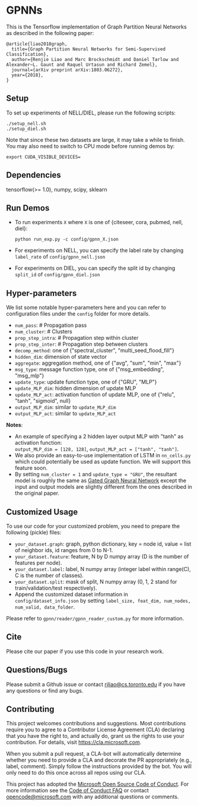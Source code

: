# GPNNs
This is the Tensorflow implementation of Graph Partition Neural Networks as described in the following paper:

```
@article{liao2018graph,
  title={Graph Partition Neural Networks for Semi-Supervised Classification},
  author={Renjie Liao and Marc Brockschmidt and Daniel Tarlow and Alexander~L. Gaunt and Raquel Urtasun and Richard Zemel},
  journal={arXiv preprint arXiv:1803.06272},
  year={2018},
}
```


## Setup
To set up experiments of NELL/DIEL, please run the following scripts:
```
./setup_nell.sh
./setup_diel.sh
``` 
Note that since these two datasets are large, it may take a while to finish.
You may also need to switch to CPU mode before running demos by:
```
export CUDA_VISIBLE_DEVICES=
```


## Dependencies
tensorflow(>= 1.0), numpy, scipy, sklearn


## Run Demos
* To run experiments ```X``` where ```X``` is one of {citeseer, cora, pubmed, nell, diel}:

   ```python run_exp.py -c config/gpnn_X.json```

* For experiments on NELL, you can specify the label rate by changing ```label_rate```	of ```config/gpnn_nell.json```
* For experiments on DIEL, you can specify the split id by changing ```split_id```	of ```config/gpnn_diel.json```
	

## Hyper-parameters
We list some notable hyper-parameters here and you can refer to configuration files under the ```config``` folder for more details.
* ```num_pass```: # Propagation pass
* ```num_cluster```: # Clusters
* ```prop_step_intra```: # Propagation step within cluster
* ```prop_step_inter```: # Propagation step between clusters
* ```decomp_method```: one of {"spectral_cluster", "multi_seed_flood_fill"}
* ```hidden_dim```: dimension of state vector
* ```aggregate```: aggregation method, one of {"avg", "sum", "min", "max"}
* ```msg_type```: message function type, one of {"msg_embedding", "msg_mlp"}
* ```update_type```: update function type, one of {"GRU", "MLP"}
* ```update_MLP_dim```: hidden dimension of update MLP
* ```update_MLP_act```: activation function of update MLP, one of {"relu", "tanh", "sigmoid", null}
* ```output_MLP_dim```: similar to ```update_MLP_dim```
* ```output_MLP_act```: similar to ```update_MLP_act```

**Notes**:
* An example of specifying a 2 hidden layer output MLP with "tanh" as activation function:  
   ```output_MLP_dim = [128, 128]```, ```output_MLP_act = ["tanh", "tanh"]```.
* We also provide an easy-to-use implementation of LSTM in ```nn_cells.py``` which could potentially be used as update function. We will support this feature soon.
* By setting ```num_cluster = 1``` and ```update_type = "GRU"```, the resultant model is roughly the same as [Gated Graph Neural Network](https://arxiv.org/abs/1511.05493) except the input and output models are slightly different from the ones described in the original paper.


## Customized Usage
To use our code for your customized problem, you need to prepare the following (pickle) files:
* ```your_dataset.graph```: graph, python dictionary, key = node id, value = list of neighbor ids, id ranges from 0 to N-1.
* ```your_dataset.feature```: feature, N by D numpy array (D is the number of features per node).
* ```your_dataset.label```: label, N numpy array (integer label within range(C), C is the number of classes).
* ```your_dataset.split```: mask of split, N numpy array (0, 1, 2 stand for train/validation/test respectively).
* Append the customized dataset information in ```config/dataset_info.json``` by setting ```label_size, feat_dim, num_nodes, num_valid, data_folder```.  

Please refer to ```gpnn/reader/gpnn_reader_custom.py``` for more information.


## Cite
Please cite our paper if you use this code in your research work.

## Questions/Bugs
Please submit a Github issue or contact rjliao@cs.toronto.edu if you have any questions or find any bugs.


## Contributing

This project welcomes contributions and suggestions.  Most contributions require you to agree to a
Contributor License Agreement (CLA) declaring that you have the right to, and actually do, grant us
the rights to use your contribution. For details, visit https://cla.microsoft.com.

When you submit a pull request, a CLA-bot will automatically determine whether you need to provide
a CLA and decorate the PR appropriately (e.g., label, comment). Simply follow the instructions
provided by the bot. You will only need to do this once across all repos using our CLA.

This project has adopted the [Microsoft Open Source Code of Conduct](https://opensource.microsoft.com/codeofconduct/).
For more information see the [Code of Conduct FAQ](https://opensource.microsoft.com/codeofconduct/faq/) or
contact [opencode@microsoft.com](mailto:opencode@microsoft.com) with any additional questions or comments.
